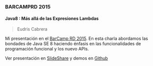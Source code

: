 ### BARCAMPRD 2015 

#### Java8 : Más allá de las Expresiones Lambdas
> Eudris Cabrera

Mi presentación en el [BarCamp RD 2015](http://barcamp.org.do). En esta charla abordamos las bondades de Java SE 8 haciendo énfasis en las funcionalidades de programación funcional y los nuevo APIs. 

Ver presentación en [SlideShare](http://www.slideshare.net/eudris/java8-ms-all-de-las-expresiones-lambdas) y demos en [Github](https://github.com/ecabrerar/java-8-mas-alla-de-las-expresiones-lambda/tree/master/barcamprd2015/ejemplos)

